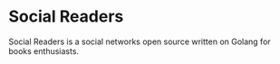 # Social Readers

Social Readers is a social networks open source written on Golang for books enthusiasts.

